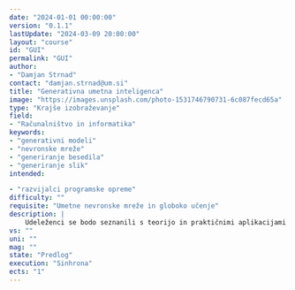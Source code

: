 ```yaml
---
date: "2024-01-01 00:00:00" 
version: "0.1.1"
lastUpdate: "2024-03-09 20:00:00"
layout: "course"
id: "GUI"
permalink: "GUI"
author:
- "Damjan Strnad"
contact: "damjan.strnad@um.si"
title: "Generativna umetna inteligenca"
image: "https://images.unsplash.com/photo-1531746790731-6c087fecd65a"
type: "Krajše izobraževanje"
field:
- "Računalništvo in informatika"
keywords:
- "generativni modeli"
- "nevronske mreže"
- "generiranje besedila"
- "generiranje slik"
intended:

- "razvijalci programske opreme"
difficulty: ""
requisite: "Umetne nevronske mreže in globoko učenje"
description: |
    Udeleženci se bodo seznanili s teorijo in praktičnimi aplikacijami generativnih modelov nevronskih mrež, ki poganjajo sodobna orodja za generiranje naravnega jezika v obliki besedil in govora ter drugih oblik digitalne vsebine. Glede na predviden nivo zahtevnosti bodo udeleženci pri teoretičnem delu spoznali osnovne principe delovanja generativnih modelov, njihovo učenje in uporabo ter prenos naučenih modelov na nove domene. Pri praktičnem delu bodo preizkusili delovanje prosto dostopnih testnih različic modelov za generiranje besedila, slik in ostalih vrst vsebine, ter identificirali primere koristne uporabe teh orodij pri svojem delu. Na naprednejšem nivoju bodo uporabniki vključili obstoječe prosto dostopne modele v lastne aplikacije.
vs: ""
uni: ""
mag: ""
state: "Predlog"
execution: "Sinhrona"
ects: "1"
---
```

